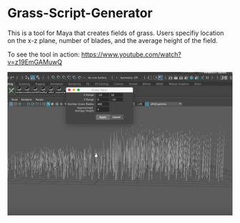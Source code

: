 # Grass-Script-Generator

This is a tool for Maya that creates fields of grass. Users specifiy location on the x-z plane, number of blades, and the average height of the field.

To see the tool in action: https://www.youtube.com/watch?v=z19EmGAMuwQ

![alt text](./image/image.png)
